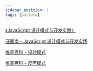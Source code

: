 ```yaml
---
sidebar_position: 1
tags: [pattern]
---
```


[《JavaScript 设计模式与开发实践》](https://awesome-programming-books.github.io/javascript/JavaScript%E8%AE%BE%E8%AE%A1%E6%A8%A1%E5%BC%8F%E4%B8%8E%E5%BC%80%E5%8F%91%E5%AE%9E%E8%B7%B5.pdf)

[汪图南 - JavaScript 设计模式与开发实践](https://wangtunan.github.io/blog/designPattern/)

[维基百科 - 设计模式](<https://zh.wikipedia.org/wiki/%E8%AE%BE%E8%AE%A1%E6%A8%A1%E5%BC%8F_(%E8%AE%A1%E7%AE%97%E6%9C%BA)>)

[维基百科 - 反面模式](https://zh.wikipedia.org/wiki/%E5%8F%8D%E9%9D%A2%E6%A8%A1%E5%BC%8F)
